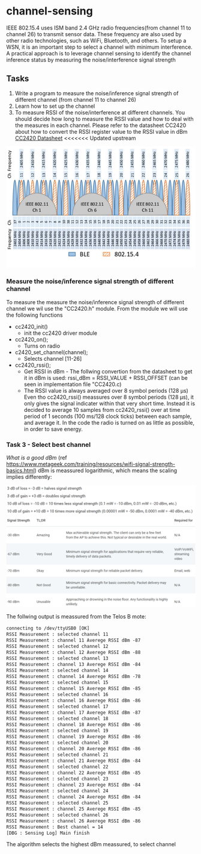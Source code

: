 # channel-sensing #

IEEE 802.15.4 uses ISM band 2.4 GHz radio frequencies(from channel 11 to channel 26) to transmit sensor
data. These frequency are also used by other radio technologies, such as WiFi, Bluetooth, and others. To
setup a WSN, it is an important step to select a channel with minimum interference. A practical approach
is to leverage channel sensing to identify the channel inference status by measuring the
noise/interference signal strength

## Tasks
1. Write a program to measure the noise/inference signal strength of different channel (from channel
11 to channel 26)
2. Learn how to set up the channel 
3. To measure RSSI of the noise/interference at different channels. You should decide how long to
measure the RSSI value and how to deal with the measures in each channel. Please refer to the
datasheet CC2420 about how to convert the RSSI register value to the RSSI value in dBm
[CC2420 Datasheet](https://www.ti.com/product/CC2420)
<<<<<<< Updated upstream

![Screenshot](images/channels.PNG)

### Measure the noise/inference signal strength of different channel
To measure the measure the noise/inference signal strength of different channel we wil use the "CC2420.h" module. From the module we will use the following functions
*  cc2420_init()            
    * init the cc2420 driver module
*  cc2420_on();
    * Turns on radio
*  c2420_set_channel(channel);
    * Selects channel [11-26]
*  cc2420_rssi();              
    * Get RSSI in dBm - The follwing convertion from the datasheet to get it in dBm is used: rssi_dBm = RSSI_VALUE + RSSI_OFFSET (can be seen in implementation file "CC2420.c)
    * The RSSI value is always averaged over 8 symbol periods (128 μs)
Even tho cc2420_rssi() meassures over 8 symbol periods (128 μs), it only gives the signal indicater within that very short time. Instead it is decided to average 10 samples from cc2420_rssi() over at time period of 1 seconds (100 ms/128 clock ticks) between each sample, and average it. In the code the radio is turned on as little as possible, in order to save energy.

### Task 3 - Select best channel

*What is a good dBm* (ref https://www.metageek.com/training/resources/wifi-signal-strength-basics.html)
dBm is meassured logarithmic, which means the scaling implies differently:

![Screenshot](images/dBmRules.PNG)
![Screenshot](images/quality.PNG)

The follwing output is meassured from the Telos B mote:
```
connecting to /dev/ttyUSB0 [OK]
RSSI Measurement : selected channel 11 
RSSI Measurement : channel 11 Averege RSSI dBm -87 
RSSI Measurement : selected channel 12
RSSI Measurement : channel 12 Averege RSSI dBm -88 
RSSI Measurement : selected channel 13
RSSI Measurement : channel 13 Averege RSSI dBm -84 
RSSI Measurement : selected channel 14
RSSI Measurement : channel 14 Averege RSSI dBm -78
RSSI Measurement : selected channel 15
RSSI Measurement : channel 15 Averege RSSI dBm -85
RSSI Measurement : selected channel 16
RSSI Measurement : channel 16 Averege RSSI dBm -86
RSSI Measurement : selected channel 17
RSSI Measurement : channel 17 Averege RSSI dBm -87
RSSI Measurement : selected channel 18
RSSI Measurement : channel 18 Averege RSSI dBm -86
RSSI Measurement : selected channel 19
RSSI Measurement : channel 19 Averege RSSI dBm -86
RSSI Measurement : selected channel 20
RSSI Measurement : channel 20 Averege RSSI dBm -86
RSSI Measurement : selected channel 21
RSSI Measurement : channel 21 Averege RSSI dBm -84
RSSI Measurement : selected channel 22
RSSI Measurement : channel 22 Averege RSSI dBm -85
RSSI Measurement : selected channel 23
RSSI Measurement : channel 23 Averege RSSI dBm -84
RSSI Measurement : selected channel 24
RSSI Measurement : channel 24 Averege RSSI dBm -84
RSSI Measurement : selected channel 25 
RSSI Measurement : channel 25 Averege RSSI dBm -85
RSSI Measurement : selected channel 26 
RSSI Measurement : channel 26 Averege RSSI dBm -86
RSSI Measurement : Best channel = 14 
[DBG : Sensing Log] Main finish 
```
The algorithm selects the highest dBm meassured, to select channel





